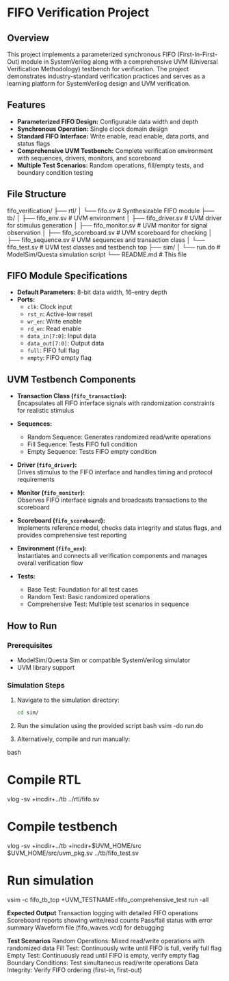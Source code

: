 # FIFO Verification Project

## Overview

This project implements a parameterized synchronous FIFO (First-In-First-Out) module in SystemVerilog along with a comprehensive UVM (Universal Verification Methodology) testbench for verification. The project demonstrates industry-standard verification practices and serves as a learning platform for SystemVerilog design and UVM verification.

## Features

- **Parameterized FIFO Design:** Configurable data width and depth  
- **Synchronous Operation:** Single clock domain design  
- **Standard FIFO Interface:** Write enable, read enable, data ports, and status flags  
- **Comprehensive UVM Testbench:** Complete verification environment with sequences, drivers, monitors, and scoreboard  
- **Multiple Test Scenarios:** Random operations, fill/empty tests, and boundary condition testing  

## File Structure
fifo_verification/
├── rtl/
│ └── fifo.sv # Synthesizable FIFO module
├── tb/
│ ├── fifo_env.sv # UVM environment
│ ├── fifo_driver.sv # UVM driver for stimulus generation
│ ├── fifo_monitor.sv # UVM monitor for signal observation
│ ├── fifo_scoreboard.sv # UVM scoreboard for checking
│ ├── fifo_sequence.sv # UVM sequences and transaction class
│ └── fifo_test.sv # UVM test classes and testbench top
├── sim/
│ └── run.do # ModelSim/Questa simulation script
└── README.md # This file

## FIFO Module Specifications

- **Default Parameters:** 8-bit data width, 16-entry depth  
- **Ports:**  
  - `clk`: Clock input  
  - `rst_n`: Active-low reset  
  - `wr_en`: Write enable  
  - `rd_en`: Read enable  
  - `data_in[7:0]`: Input data  
  - `data_out[7:0]`: Output data  
  - `full`: FIFO full flag  
  - `empty`: FIFO empty flag  

## UVM Testbench Components

- **Transaction Class (`fifo_transaction`):**  
  Encapsulates all FIFO interface signals with randomization constraints for realistic stimulus  

- **Sequences:**  
  - Random Sequence: Generates randomized read/write operations  
  - Fill Sequence: Tests FIFO full condition  
  - Empty Sequence: Tests FIFO empty condition  

- **Driver (`fifo_driver`):**  
  Drives stimulus to the FIFO interface and handles timing and protocol requirements  

- **Monitor (`fifo_monitor`):**  
  Observes FIFO interface signals and broadcasts transactions to the scoreboard  

- **Scoreboard (`fifo_scoreboard`):**  
  Implements reference model, checks data integrity and status flags, and provides comprehensive test reporting  

- **Environment (`fifo_env`):**  
  Instantiates and connects all verification components and manages overall verification flow  

- **Tests:**  
  - Base Test: Foundation for all test cases  
  - Random Test: Basic randomized operations  
  - Comprehensive Test: Multiple test scenarios in sequence  

## How to Run

### Prerequisites

- ModelSim/Questa Sim or compatible SystemVerilog simulator  
- UVM library support  

### Simulation Steps

1. Navigate to the simulation directory:

   ```bash
   cd sim/

2. Run the simulation using the provided script
bash
vsim -do run.do

3. Alternatively, compile and run manually:

bash

# Compile RTL
vlog -sv +incdir+../tb ../rtl/fifo.sv

# Compile testbench
vlog -sv +incdir+../tb +incdir+$UVM_HOME/src $UVM_HOME/src/uvm_pkg.sv ../tb/fifo_test.sv

# Run simulation
vsim -c fifo_tb_top +UVM_TESTNAME=fifo_comprehensive_test
run -all

**Expected Output**
Transaction logging with detailed FIFO operations
Scoreboard reports showing write/read counts
Pass/fail status with error summary
Waveform file (fifo_waves.vcd) for debugging

**Test Scenarios**
Random Operations: Mixed read/write operations with randomized data
Fill Test: Continuously write until FIFO is full, verify full flag
Empty Test: Continuously read until FIFO is empty, verify empty flag
Boundary Conditions: Test simultaneous read/write operations
Data Integrity: Verify FIFO ordering (first-in, first-out)

